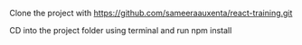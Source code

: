 Clone the project with
https://github.com/sameeraauxenta/react-training.git

CD into the project folder using terminal and run npm install
